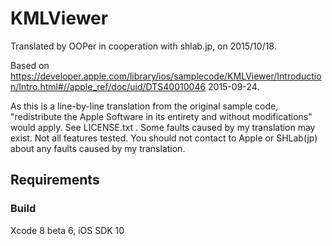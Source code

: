 # KMLViewer

Translated by OOPer in cooperation with shlab.jp, on 2015/10/18.

Based on
<https://developer.apple.com/library/ios/samplecode/KMLViewer/Introduction/Intro.html#//apple_ref/doc/uid/DTS40010046>
2015-09-24.

As this is a line-by-line translation from the original sample code, "redistribute the Apple Software in its entirety and without modifications" would apply. See LICENSE.txt .
Some faults caused by my translation may exist. Not all features tested.
You should not contact to Apple or SHLab(jp) about any faults caused by my translation.

## Requirements

### Build

Xcode 8 beta 6, iOS SDK 10
